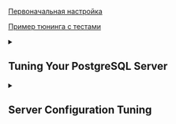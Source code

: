 [Первоначальная настройка](https://github.com/AV-ghub/PostgreSQL/blob/main/004%20%D0%9E%D0%BF%D1%82%D0%B8%D0%BC%D0%B8%D0%B7%D0%B0%D1%86%D0%B8%D1%8F/%D0%9F%D1%80%D0%B0%D0%BA%D1%82%D0%B8%D0%BA%D0%B0%20%D0%BE%D0%BF%D1%82%D0%B8%D0%BC%D0%B8%D0%B7%D0%B0%D1%86%D0%B8%D0%B8/%D0%A1%D1%86%D0%B5%D0%BD%D0%B0%D1%80%D0%B8%D0%B8/%D0%A7%D0%B0%D1%81%D1%82%D0%BD%D1%8B%D0%B5/%D0%9A%D0%BE%D0%BD%D1%84%D0%B8%D0%B3%D1%83%D1%80%D0%B0%D1%86%D0%B8%D1%8F%20PostgreSQL%20%D0%BF%D0%BE%D1%81%D0%BB%D0%B5%20%D1%83%D1%81%D1%82%D0%B0%D0%BD%D0%BE%D0%B2%D0%BA%D0%B8.md)

[Пример тюнинга с тестами](https://github.com/AV-ghub/PostgreSQL/blob/main/004%20%D0%9E%D0%BF%D1%82%D0%B8%D0%BC%D0%B8%D0%B7%D0%B0%D1%86%D0%B8%D1%8F/%D0%9F%D1%80%D0%B0%D0%BA%D1%82%D0%B8%D0%BA%D0%B0%20%D0%BE%D0%BF%D1%82%D0%B8%D0%BC%D0%B8%D0%B7%D0%B0%D1%86%D0%B8%D0%B8/%D0%A1%D1%86%D0%B5%D0%BD%D0%B0%D1%80%D0%B8%D0%B8/%D0%A7%D0%B0%D1%81%D1%82%D0%BD%D1%8B%D0%B5/PostgreSQL%20and%20OS%20tuning%20with%20perf%20tests.md)   


<details><summary><h2>Tuning Your PostgreSQL Server</h2></summary>

  [Tuning Your PostgreSQL Server](https://wiki.postgresql.org/wiki/Tuning_Your_PostgreSQL_Server)
  
</details>

<details><summary><h2>Server Configuration Tuning</h2></summary>
  
  [3](https://github.com/AV-ghub/PostgreSQL/blob/main/998%20Books/List.md).[135]

  The main tunable settings for PostgreSQL are in a plain text file named **postgresql.conf**  
  ```
  postgres@anisimov-ubuntu-pg-03:~$ pg_lsclusters 
  Ver Cluster Port Status Owner    Data directory              Log file
  16  main    5432 online postgres /var/lib/postgresql/16/main /var/log/postgresql/postgresql-16-main.log
  
  postgres@anisimov-ubuntu-pg-03:~$ pg_ctlcluster 16 main status
  pg_ctl: server is running (PID: 819)
  /usr/lib/postgresql/16/bin/postgres "-D" "/var/lib/postgresql/16/main" "-c" "config_file=/etc/postgresql/16/main/postgresql.conf"
  ```
  
  This chapter is more focused on the guidelines for _**setting the most important values**_.

  Default you can check this using the _**pg_settings**_ view by looking at the _**boot_val**_ column.  
  There's also a default value that parameters will return to if you use the _**RESET**_ command to return them to their starting value;   
  this is labeled as _**reset_val**_ in the pg_settings view.  
  
  ### Allowed change context
  Every configuration setting has an associated context in which it's allowed to be changed.  
  This example shows one entry with each context type
  ```
  pgbench=# select name, context from pg_settings limit 6;
              name            |  context  
  ----------------------------+-----------
   allow_in_place_tablespaces | superuser
   allow_system_table_mods    | superuser
   application_name           | user
   archive_cleanup_command    | sighup
   archive_command            | sighup
   archive_library            | sighup
  ```
  * internal: database internals set at compile time.
  * postmaster: full server restart. All shared memory settings fall into this category.
  * sighup: Sending the server a HUP signal.
  * backend: similar to the sighup ones, not impact any already running database backend sessions. Only new sessions started after this will respect the change. 
  * superuser: can be modified by any database superuser, and made active without even requiring a full configuration reload. 
  * user: Individual user sessions can adjust these parameters.
  * superuser-backend: can be changed in the postgresql.conf file without restarting the PostgreSQL server. This value cannot be changed after starting the session, and only the superuser can change these setting.
  
  ### Reloading the configuration file
  There are three ways you can get the database to reload its configuration in order _**to update values in the sighup category**_.   
  If you're connected to the database _**as a superuser**_, _**pg_reload_conf**_ will do that:
  ```
  postgres=# SELECT pg_reload_conf();
  pg_reload_conf
  ----------------
  t
  ```
  You can send a HUP signal manually using the UNIX _**kill command**_:
  ```
  $ ps -eaf | grep "postgres -D"
  postgres 11185 1 0 22:21 pts/0 00:00:00
  /home/postgres/inst/bin/postgres -D /home/postgres/data/
  $ kill -HUP 11185
  ```
  Finally, you can trigger a SIGHUP signal for the server by using _**pg_ctl**_:
  ```
  $ -- pg_ctl reload -- deprecated
  $ pg_ctlcluster 16 main reload
  LOG: received SIGHUP, reloading configuration files
  server signaled
  ```
  No matter which approach you use, you'll see the following in the database log files afterwards to confirm that the server received the message:
  ```
  LOG: received SIGHUP, reloading configuration files
  ```
  You can then confirm that your changes have taken place as expected using commands such as **SHOW**, or by looking at **pg_settings**.
  
  ## Database connections
  ## Shared memory
  ## Logging
  ## Vacuuming and ststistics
  ## Checkpoins
  ## PITR and WAL replication
  ### effective_cache_size
  [3](https://github.com/AV-ghub/PostgreSQL/blob/main/998%20Books/List.md).[150]  
  PostgreSQL is expected to have both its own **dedicated memory (shared_buffers)** in addition to utilizing the **filesystem cache**.
  When making decisions, the database compares **the sizes it computes** against the **effective sum of all these caches**;   
  that's what it expects to find in **effective_cache_size**.
  
  The same rough rule of thumb that would **put shared_buffers at 25%** of system memory would set **effective_cache_size to between 50% and 75% of RAM**.   
  To get a more accurate estimate, first observe the size of the filesystem cache: **add the free and cached numbers** shown by the **free** or **top** commands to estimate the filesystem cache size.
  
  ~$ free   
  ||total|used|free|shared|buff/cache|available|
  |:-|:-|:-|:-|:-|:-|:-|
  |Mem:|$\color{red}{2015880}$|$\color{green}{499164}$|$\color{blue}{244116}$|38172|$\color{blue}{1272600}$|1290600|
  
  ~$ top   
  ...   
  |MiB Mem :|$\color{red}{1968,6}$ total|$\color{blue}{238,1}$ free|$\color{green}{487,7}$ used|$\color{blue}{1242,8}$ buff/cache|  
  |:-|:-|:-|:-|:-|
  
  ### synchronous_commit
  > Определяет, после завершения какого уровня обработки WAL сервер будет сообщать об успешном выполнении операции. 
  
  Physical disk commits stressed as a likely bottleneck for committing transactions.  
  If you need better commit speed, you could disable **synchronous_commit**.   
  Groups commits into chunks at a frequency determined by the related **wal_writer_delay** parameter. The **default** settings guarantee a real commit to disk at most **600 milliseconds** after the client commit. That data will not be recovered.   
  That's possible to turn this parameter off for a single client during its session:
  ```
  SET LOCAL synchronous_commit TO OFF;
  ```
  This provides you with the option of having **different physical commit guarantees** for the different types of data.   
  
  [synchronous_commit](https://postgrespro.ru/docs/postgresql/16/runtime-config-wal#GUC-SYNCHRONOUS-COMMIT)    
  [Кэширование](https://postgrespro.ru/docs/postgresql/16/wal-reliability#WAL-RELIABILITY)   
  [pg_test_fsync](https://postgrespro.ru/docs/postgresql/16/pgtestfsync) - подобрать наилучший вариант wal_sync_method для PostgreSQL
  
  To get disk cache params
  ```
  $ sudo hdparm -I /dev/sda1
  ```
  > кеширование записи включено, если за строкой Write cache следует *.
  > Вы можете протестировать надёжность поведения подсистемы ввода/вывода, используя **diskchecker.pl**.

  ### work_mem
  The database estimates **how much data** is involved and then **compares it to the work_mem** parameter.   
  If it's larger (and the default is only 1 MB), rather than do that sorting in memory, it will write all the data out and **use a disk-based** sort instead.   
  A large increase in work_mem can be one of the most effective ways to speed up your server.   
  A data warehousing report on a giant server might run **with a gigabyte of work_mem** for its larger reports.

  The normal **guidance for work_mem** 
  * consider how much **free RAM** is around after shared_buffers is allocated (the same OS caching size figure needed to compute effective_cache_size)
  * divide this figure by **max_connections**
  * take a fraction of that figure; **1/2 of that** would be an aggressive work_mem value.

  ### random_page_cost
  Lowering this value from its default--for example a reduction from 4.0 to 2.0--was a common technique for making it more likely **that the planner would use indexed queries** instead of the alternative of a sequential scan.   
  This is certainly **not where you want to start tuning at**. You should **prefer getting better statistics and setting the memory parameters** as primary ways to influence the query planner.

  

  




</details>

































